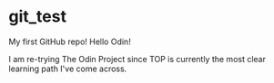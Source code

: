 # git_test
My first GitHub repo!
Hello Odin!

I am re-trying The Odin Project since TOP is currently the most clear learning path I've come across.